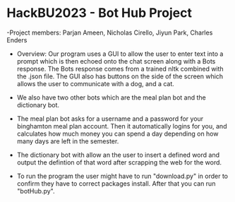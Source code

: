 # HackBU2023 - Bot Hub Project
-Project members: Parjan Ameen, Nicholas Cirello, Jiyun Park, Charles Enders

- Overview: Our program uses a GUI to allow the user to enter text into a prompt 
which is then echoed onto the chat screen along with a Bots response. The Bots response comes from a trained nltk 
combined with the .json file. The GUI also has buttons on the side of the screen which allows the user to communicate
with a dog, and a cat.

- We also have two other bots which are the meal plan bot and the dictionary bot. 

- The meal plan bot asks for a username and a password for your binghamton meal plan account. Then it automatically logins for      you, and calculates how much money you can spend a day depending on how many days are left in the semester.

- The dictionary bot with allow an the user to insert a defined word and output the defintion of that word after scrapping the web for the word.

- To run the program the user might have to run "download.py" in order to confirm they have to correct packages install. After that you can run "botHub.py".




